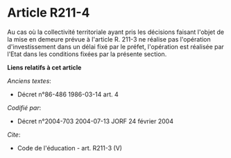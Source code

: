 # Article R211-4

Au cas où la collectivité territoriale ayant pris les décisions faisant l'objet de la mise en demeure prévue à l'article R.
211-3 ne réalise pas l'opération d'investissement dans un délai fixé par le préfet, l'opération est réalisée par l'Etat dans
les conditions fixées par la présente section.

**Liens relatifs à cet article**

_Anciens textes_:

  - Décret n°86-486 1986-03-14 art. 4

_Codifié par_:

  - Décret n°2004-703 2004-07-13 JORF 24 février 2004

_Cite_:

  - Code de l'éducation - art. R211-3 (V)
